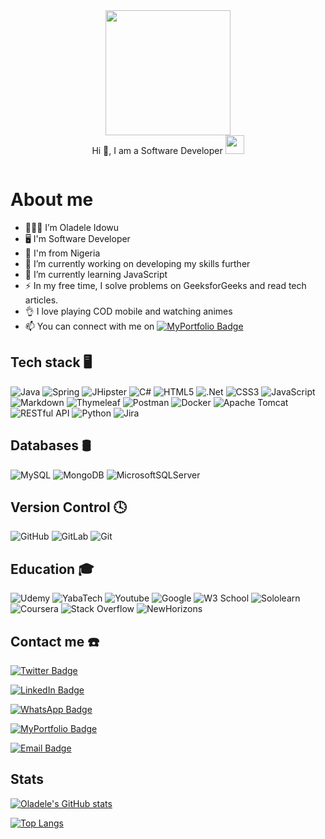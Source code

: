 <div id="header" align="center">
  <img src="https://media.giphy.com/media/M9gbBd9nbDrOTu1Mqx/giphy.gif" width="200"/>
 <div id="header" align="center"> Hi 👋, I am a Software Developer <img src="https://media.giphy.com/media/WUlplcMpOCEmTGBtBW/giphy.gif" width="30">
  </div>
  <p align="center"><img src="https://komarev.com/ghpvc/?username=kakbar&style=flat-square&color=blue" alt=""></p>
</div>


# About me
- 👨🏻‍💻 I’m Oladele Idowu 
- 🖥 I'm Software Developer
- 📍 I'm from Nigeria
- 🔭 I’m currently working on developing my skills further
- 🌱 I’m currently learning JavaScript
- :zap: In my free time, I solve problems on GeeksforGeeks and read tech articles.
- 👌 I love playing COD mobile and watching animes
- 📫 You can connect with me on [![MyPortfolio Badge](https://img.shields.io/badge/Portfolio-Profile-informational?style=flat&logo=Portfolio&logoColor=white&color=ffcd00)](https://oladeleidowu.github.io/)


## Tech stack 🖥

  ![Java](https://img.shields.io/badge/java-%23E34F26.svg?style=for-the-badge&logo=java&logoColor=white)
  ![Spring](https://img.shields.io/badge/spring-%236DB33F.svg?style=for-the-badge&logo=spring&logoColor=white)
  ![JHipster](https://img.shields.io/badge/JHipster-258FFA?style=for-the-badge&logo=jhipster&logoColor=white)
  ![C#](https://img.shields.io/badge/c%23-%23239120.svg?style=for-the-badge&logo=c-sharp&logoColor=white)
  ![HTML5](https://img.shields.io/badge/html5-%23E34F26.svg?style=for-the-badge&logo=html5&logoColor=white)
  ![.Net](https://img.shields.io/badge/.NET-5C2D91?style=for-the-badge&logo=.net&logoColor=white)
  ![CSS3](https://img.shields.io/badge/css3-%231572B6.svg?style=for-the-badge&logo=css3&logoColor=white)
  ![JavaScript](https://img.shields.io/badge/javascript-%23323330.svg?style=for-the-badge&logo=javascript&logoColor=%23F7DF1E)
  ![Markdown](https://img.shields.io/badge/markdown-%23000000.svg?style=for-the-badge&logo=markdown&logoColor=white)
  ![Thymeleaf](https://img.shields.io/badge/Thymeleaf-%23005C0F.svg?style=for-the-badge&logo=Thymeleaf&logoColor=white)
  ![Postman](https://img.shields.io/badge/Postman-FF6C37?style=for-the-badge&logo=postman&logoColor=white)
  ![Docker](https://img.shields.io/badge/docker-%230db7ed.svg?style=for-the-badge&logo=docker&logoColor=white)
  ![Apache Tomcat](https://img.shields.io/badge/apache%20tomcat-%23F8DC75.svg?style=for-the-badge&logo=apache-tomcat&logoColor=black)
  ![RESTful API](https://img.shields.io/badge/RESTful%20API-005571?style=for-the-badge&logo=RESTful-API)
  ![Python](https://img.shields.io/badge/python-3670A0?style=for-the-badge&logo=python&logoColor=ffdd54)
  ![Jira](https://img.shields.io/badge/jira-%230A0FFF.svg?style=for-the-badge&logo=jira&logoColor=white)
 

 ## Databases 🛢
   ![MySQL](https://img.shields.io/badge/mysql-%23316192.svg?style=for-the-badge&logo=mysql&logoColor=white)
   ![MongoDB](https://img.shields.io/badge/MongoDB-%234ea94b.svg?style=for-the-badge&logo=mongodb&logoColor=white)
   ![MicrosoftSQLServer](https://img.shields.io/badge/SQL%20Sever-CC2927?style=for-the-badge&logo=microsoft%20sql%20server&logoColor=white)
  
## Version Control 🕓 
   ![GitHub](https://img.shields.io/badge/github-34495E.svg?style=for-the-badge&logo=github&logoColor=white)
   ![GitLab](https://img.shields.io/badge/gitlab-%23181717.svg?style=for-the-badge&logo=gitlab&logoColor=white)
   ![Git](https://img.shields.io/badge/git-%23F05033.svg?style=for-the-badge&logo=git&logoColor=white)
 
   
## Education 🎓 
  ![Udemy](https://img.shields.io/badge/Udemy-A435F0?style=for-the-badge&logo=Udemy&logoColor=white)
  ![YabaTech](https://img.shields.io/badge/Yabatech-%23F8DC75?style=for-the-badge&logo=Yabatech&logoColor=black)
  ![Youtube](https://img.shields.io/badge/youtube-%2396060C.svg?style=for-the-badge&logo=youtube&logoColor=white)
  ![Google](https://img.shields.io/badge/google-4285F4?style=for-the-badge&logo=google&logoColor=white)
  ![W3 School](https://img.shields.io/badge/W3%20School-168363?style=for-the-badge&logo=W3-School&logoColor=white)
  ![Sololearn](https://img.shields.io/badge/sololearn-%2396060C.svg?style=for-the-badge&logo=sololearn&logoColor=white)
  ![Coursera](https://img.shields.io/badge/Coursera-%230056D2.svg?style=for-the-badge&logo=Coursera&logoColor=white)
  ![Stack Overflow](https://img.shields.io/badge/-Stackoverflow-FE7A16?style=for-the-badge&logo=stack-overflow&logoColor=white)
  ![NewHorizons](https://img.shields.io/badge/New%20Horizons-%23323330.svg?style=for-the-badge&logo=horizon&logoColor=%23F7DF1E)
  
## Contact me ☎️
[![Twitter Badge](https://img.shields.io/badge/Twitter-Profile-informational?style=flat&logo=twitter&logoColor=white&color=1CA2F1)](https://twitter.com/bimcode)

[![LinkedIn Badge](https://img.shields.io/badge/LinkedIn-Profile-informational?style=flat&logo=linkedin&logoColor=white&color=0D76A8)](https://www.linkedin.com/in/abimbola0915/)

[![WhatsApp Badge](https://img.shields.io/badge/WhatsApp-Profile-informational?style=flat&logo=WhatsApp&logoColor=white&color=25D366)](https://wa.me/+2348029958673)

[![MyPortfolio Badge](https://img.shields.io/badge/Portfolio-Profile-informational?style=flat&logo=Portfolio&logoColor=white&color=ffcd00)](https://oladeleidowu.github.io/)

[![Email Badge](https://img.shields.io/badge/Email-Profile-informational?style=flat&logo=Email&logoColor=white&color=23F7DF1E)](mailto:abimbollah@outlook.com/)
  

## Stats
[![Oladele's GitHub stats](https://github-readme-stats.vercel.app/api?username=oladeleidowu&show_icons=true&&theme=radical)](https://github.com/oladeleidowu)

[![Top Langs](https://github-readme-stats.vercel.app/api/top-langs/?username=oladeleidowu&layout=compact&theme=vision-friendly-dark)](https://github.com/oladeleidowu/github-readme-stats)
